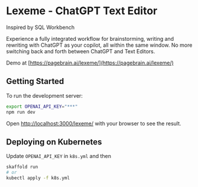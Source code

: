 # Lexeme - ChatGPT Text Editor

Inspired by SQL Workbench

Experience a fully integrated workflow for brainstorming, writing and rewriting with ChatGPT as your copilot, all within the same window. No more switching back and forth between ChatGPT and Text Editors.

Demo at [https://pagebrain.ai/lexeme/](https://pagebrain.ai/lexeme/)

## Getting Started

To run the development server:

```bash
export OPENAI_API_KEY="***"
npm run dev
```

Open [http://localhost:3000/lexeme/](http://localhost:3000/lexeme/) with your browser to see the result.

## Deploying on Kubernetes
Update `OPENAI_API_KEY` in `k8s.yml` and then
```bash
skaffold run
# or
kubectl apply -f k8s.yml
```